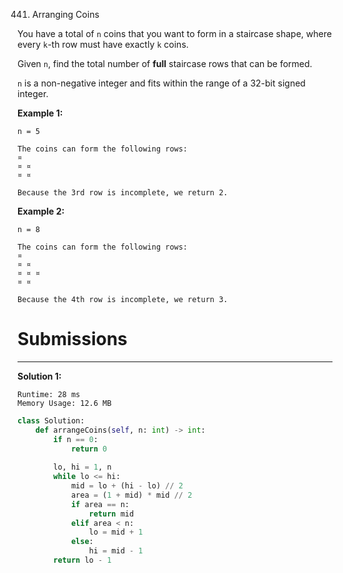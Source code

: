 441. Arranging Coins

You have a total of `n` coins that you want to form in a staircase shape, where every `k`-th row must have exactly `k` coins.

Given `n`, find the total number of **full** staircase rows that can be formed.

`n` is a non-negative integer and fits within the range of a 32-bit signed integer.

**Example 1:**
```
n = 5

The coins can form the following rows:
¤
¤ ¤
¤ ¤

Because the 3rd row is incomplete, we return 2.
```

**Example 2:**
```
n = 8

The coins can form the following rows:
¤
¤ ¤
¤ ¤ ¤
¤ ¤

Because the 4th row is incomplete, we return 3.
```

# Submissions
---
**Solution 1:**
```
Runtime: 28 ms
Memory Usage: 12.6 MB
```
```python
class Solution:
    def arrangeCoins(self, n: int) -> int:
        if n == 0:
            return 0
        
        lo, hi = 1, n
        while lo <= hi:
            mid = lo + (hi - lo) // 2
            area = (1 + mid) * mid // 2
            if area == n:
                return mid
            elif area < n:
                lo = mid + 1
            else:
                hi = mid - 1
        return lo - 1
```